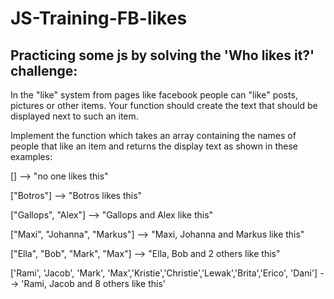 # JS-Training-FB-likes

## Practicing some js by solving the 'Who likes it?' challenge:

In the "like" system from pages like facebook people can "like" posts, pictures or other items. 
Your function should create the text that should be displayed next to such an item.

Implement the function which takes an array containing the names of people that like an item and returns the display text as shown in these examples:

[]                                -->  "no one likes this"

["Botros"]                         -->  "Botros likes this"

["Gallops", "Alex"]                 -->  "Gallops and Alex like this"

["Maxi", "Johanna", "Markus"]           -->  "Maxi, Johanna and Markus like this"

["Ella", "Bob", "Mark", "Max"]  -->  "Ella, Bob and 2 others like this"

['Rami', 'Jacob', 'Mark', 'Max','Kristie','Christie','Lewak','Brita','Erico', 'Dani'] --> 'Rami, Jacob and 8 others like this'

